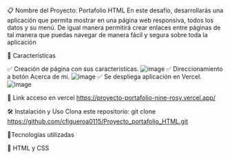 📋 Nombre del Proyecto: Portafolio HTML
En este desafío, desarrollarás una aplicación que permita mostrar en una página web responsiva, todos los datos y su menú. De igual manera permitirá crear enlaces entre páginas de tal manera que puedas navegar de manera fácil y segura sobre toda la aplicación

🚀 Características

✅ Creación de página con sus caracteristicas.
![image](https://github.com/user-attachments/assets/216d2131-7b48-4dff-8d9a-9a426b8a9d0e)
✅ Direccionamiento a botón Acerca de mi.
![image](https://github.com/user-attachments/assets/e0e9c698-2f29-45fd-87bc-83876c4d897f)
✅ Se despliega aplicación en Vercel.
![image](https://github.com/user-attachments/assets/7d4bba75-e3d3-4483-8cec-6458df1eab44)

🚀 Link acceso en vercel
https://proyecto-portafolio-nine-rosy.vercel.app/

🛠 Instalación y Uso
Clona este repositorio: git clone https://github.com/cfigueroa0115/Proyecto_portafolio_HTML.git

🔧Tecnologías utilizadas

🎨 HTML y CSS 
